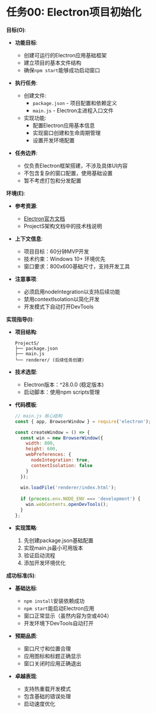 # 任务00: Electron项目初始化

**目标(O)**:
- **功能目标**:
  - 创建可运行的Electron应用基础框架
  - 建立项目的基本文件结构
  - 确保`npm start`能够成功启动窗口

- **执行任务**:
  - 创建文件:
    - `package.json` - 项目配置和依赖定义
    - `main.js` - Electron主进程入口文件
  - 实现功能:
    - 配置Electron应用基本信息
    - 实现窗口创建和生命周期管理
    - 设置开发环境配置

- **任务边界**:
  - 仅负责Electron框架搭建，不涉及具体UI内容
  - 不包含复杂的窗口配置，使用基础设置
  - 暂不考虑打包和分发配置

**环境(E)**:
- **参考资源**:
  - [Electron官方文档](https://www.electronjs.org/docs/latest/)
  - ProjectS架构文档中的技术栈说明

- **上下文信息**:
  - 项目目标：60分钟MVP开发
  - 技术约束：Windows 10+ 环境优先
  - 窗口要求：800x600基础尺寸，支持开发工具

- **注意事项**:
  - 必须启用nodeIntegration以支持后续功能
  - 禁用contextIsolation以简化开发
  - 开发模式下自动打开DevTools

**实现指导(I)**:
- **项目结构**:
  ```
  ProjectS/
  ├── package.json
  ├── main.js
  └── renderer/ (后续任务创建)
  ```

- **技术选型**:
  - Electron版本：^28.0.0 (稳定版本)
  - 启动脚本：使用npm scripts管理

- **代码模板**:
  ```javascript
  // main.js 核心结构
  const { app, BrowserWindow } = require('electron');
  
  const createWindow = () => {
    const win = new BrowserWindow({
      width: 800,
      height: 600,
      webPreferences: {
        nodeIntegration: true,
        contextIsolation: false
      }
    });
    
    win.loadFile('renderer/index.html');
    
    if (process.env.NODE_ENV === 'development') {
      win.webContents.openDevTools();
    }
  };
  ```

- **实现策略**:
  1. 先创建package.json基础配置
  2. 实现main.js最小可用版本
  3. 验证启动流程
  4. 添加开发环境优化

**成功标准(S)**:
- **基础达标**:
  - `npm install`安装依赖成功
  - `npm start`能启动Electron应用
  - 窗口正常显示（虽然内容为空或404）
  - 开发环境下DevTools自动打开

- **预期品质**:
  - 窗口尺寸和位置合理
  - 应用图标和标题正确显示
  - 窗口关闭时应用正确退出

- **卓越表现**:
  - 支持热重载开发模式
  - 包含基础的错误处理
  - 启动速度优化 